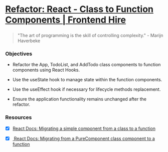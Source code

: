 # [Refactor: React - Class to Function Components | Frontend Hire](https://www.frontendhire.com/questions/refactor-class-function-react-1)

##### 

> "The art of programming is the skill of controlling complexity." - Marijn Haverbeke

##### 

### Objectives

- Refactor the App, TodoList, and AddTodo class components to function components using React Hooks.

- Use the useState hook to manage state within the function components.

- Use the useEffect hook if necessary for lifecycle methods replacement.

- Ensure the application functionality remains unchanged after the refactor.

### Resources

- [x] [React Docs: Migrating a simple component from a class to a function](https://react.dev/reference/react/Component#migrating-a-simple-component-from-a-class-to-a-function)

- [x] [ React Docs: Migrating from a PureComponent class component to a function](https://react.dev/reference/react/PureComponent#migrating-from-a-purecomponent-class-component-to-a-function)
